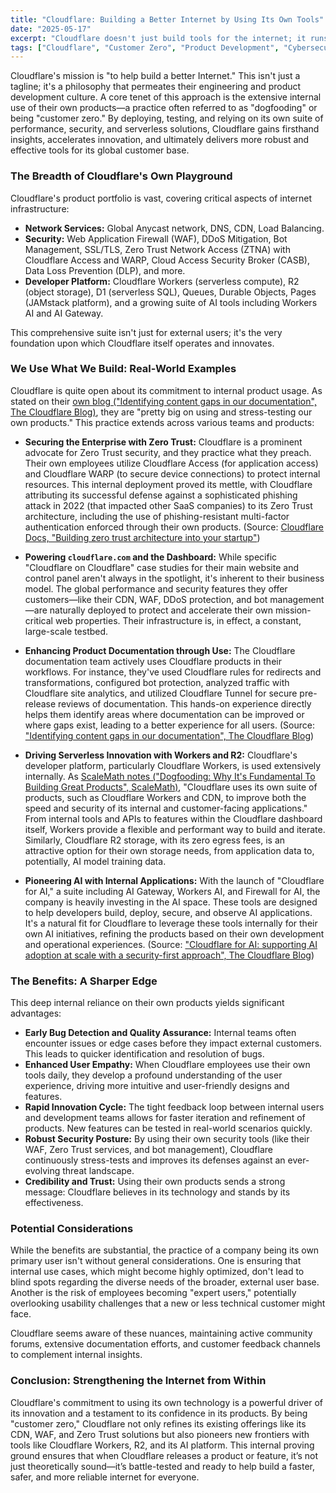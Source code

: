 ```yaml
---
title: "Cloudflare: Building a Better Internet by Using Its Own Tools"
date: "2025-05-17"
excerpt: "Cloudflare doesn't just build tools for the internet; it runs its global operations, secures its infrastructure, and innovates new products by rigorously using its own technology. Explore how Cloudflare's commitment to being 'customer zero' shapes its powerful suite of services."
tags: ["Cloudflare", "Customer Zero", "Product Development", "Cybersecurity", "Serverless", "Edge Computing", "Zero Trust", "Network Performance", "Internal Innovation", "Software Development Lifecycle"]
---
```


Cloudflare's mission is "to help build a better Internet." This isn't just a tagline; it's a philosophy that permeates their engineering and product development culture. A core tenet of this approach is the extensive internal use of their own products—a practice often referred to as "dogfooding" or being "customer zero." By deploying, testing, and relying on its own suite of performance, security, and serverless solutions, Cloudflare gains firsthand insights, accelerates innovation, and ultimately delivers more robust and effective tools for its global customer base.

### The Breadth of Cloudflare's Own Playground

Cloudflare's product portfolio is vast, covering critical aspects of internet infrastructure:

* **Network Services:** Global Anycast network, DNS, CDN, Load Balancing.
* **Security:** Web Application Firewall (WAF), DDoS Mitigation, Bot Management, SSL/TLS, Zero Trust Network Access (ZTNA) with Cloudflare Access and WARP, Cloud Access Security Broker (CASB), Data Loss Prevention (DLP), and more.
* **Developer Platform:** Cloudflare Workers (serverless compute), R2 (object storage), D1 (serverless SQL), Queues, Durable Objects, Pages (JAMstack platform), and a growing suite of AI tools including Workers AI and AI Gateway.

This comprehensive suite isn't just for external users; it's the very foundation upon which Cloudflare itself operates and innovates.

### We Use What We Build: Real-World Examples

Cloudflare is quite open about its commitment to internal product usage. As stated on their [own blog ("Identifying content gaps in our documentation", The Cloudflare Blog)](https://blog.cloudflare.com/identifying-content-gaps/), they are "pretty big on using and stress-testing our own products." This practice extends across various teams and products:

* **Securing the Enterprise with Zero Trust:** Cloudflare is a prominent advocate for Zero Trust security, and they practice what they preach. Their own employees utilize Cloudflare Access (for application access) and Cloudflare WARP (to secure device connections) to protect internal resources. This internal deployment proved its mettle, with Cloudflare attributing its successful defense against a sophisticated phishing attack in 2022 (that impacted other SaaS companies) to its Zero Trust architecture, including the use of phishing-resistant multi-factor authentication enforced through their own products. (Source: [Cloudflare Docs, "Building zero trust architecture into your startup"](https://developers.cloudflare.com/reference-architecture/design-guides/zero-trust-for-startups/))

* **Powering `cloudflare.com` and the Dashboard:** While specific "Cloudflare on Cloudflare" case studies for their main website and control panel aren't always in the spotlight, it's inherent to their business model. The global performance and security features they offer customers—like their CDN, WAF, DDoS protection, and bot management—are naturally deployed to protect and accelerate their own mission-critical web properties. Their infrastructure is, in effect, a constant, large-scale testbed.

* **Enhancing Product Documentation through Use:** The Cloudflare documentation team actively uses Cloudflare products in their workflows. For instance, they've used Cloudflare rules for redirects and transformations, configured bot protection, analyzed traffic with Cloudflare site analytics, and utilized Cloudflare Tunnel for secure pre-release reviews of documentation. This hands-on experience directly helps them identify areas where documentation can be improved or where gaps exist, leading to a better experience for all users. (Source: ["Identifying content gaps in our documentation", The Cloudflare Blog](https://blog.cloudflare.com/identifying-content-gaps/))

* **Driving Serverless Innovation with Workers and R2:** Cloudflare's developer platform, particularly Cloudflare Workers, is used extensively internally. As [ScaleMath notes ("Dogfooding: Why It's Fundamental To Building Great Products", ScaleMath)](https://scalemath.com/blog/dogfooding/), "Cloudflare uses its own suite of products, such as Cloudflare Workers and CDN, to improve both the speed and security of its internal and customer-facing applications." From internal tools and APIs to features within the Cloudflare dashboard itself, Workers provide a flexible and performant way to build and iterate. Similarly, Cloudflare R2 storage, with its zero egress fees, is an attractive option for their own storage needs, from application data to, potentially, AI model training data.

* **Pioneering AI with Internal Applications:** With the launch of "Cloudflare for AI," a suite including AI Gateway, Workers AI, and Firewall for AI, the company is heavily investing in the AI space. These tools are designed to help developers build, deploy, secure, and observe AI applications. It's a natural fit for Cloudflare to leverage these tools internally for their own AI initiatives, refining the products based on their own development and operational experiences. (Source: ["Cloudflare for AI: supporting AI adoption at scale with a security-first approach", The Cloudflare Blog](https://blog.cloudflare.com/cloudflare-for-ai-supporting-ai-adoption-at-scale-with-a-security-first-approach/))

### The Benefits: A Sharper Edge

This deep internal reliance on their own products yields significant advantages:

* **Early Bug Detection and Quality Assurance:** Internal teams often encounter issues or edge cases before they impact external customers. This leads to quicker identification and resolution of bugs.
* **Enhanced User Empathy:** When Cloudflare employees use their own tools daily, they develop a profound understanding of the user experience, driving more intuitive and user-friendly designs and features.
* **Rapid Innovation Cycle:** The tight feedback loop between internal users and development teams allows for faster iteration and refinement of products. New features can be tested in real-world scenarios quickly.
* **Robust Security Posture:** By using their own security tools (like their WAF, Zero Trust services, and bot management), Cloudflare continuously stress-tests and improves its defenses against an ever-evolving threat landscape.
* **Credibility and Trust:** Using their own products sends a strong message: Cloudflare believes in its technology and stands by its effectiveness.

### Potential Considerations

While the benefits are substantial, the practice of a company being its own primary user isn't without general considerations. One is ensuring that internal use cases, which might become highly optimized, don't lead to blind spots regarding the diverse needs of the broader, external user base. Another is the risk of employees becoming "expert users," potentially overlooking usability challenges that a new or less technical customer might face.

Cloudflare seems aware of these nuances, maintaining active community forums, extensive documentation efforts, and customer feedback channels to complement internal insights.

### Conclusion: Strengthening the Internet from Within

Cloudflare's commitment to using its own technology is a powerful driver of its innovation and a testament to its confidence in its products. By being "customer zero," Cloudflare not only refines its existing offerings like its CDN, WAF, and Zero Trust solutions but also pioneers new frontiers with tools like Cloudflare Workers, R2, and its AI platform. This internal proving ground ensures that when Cloudflare releases a product or feature, it’s not just theoretically sound—it’s battle-tested and ready to help build a faster, safer, and more reliable internet for everyone.